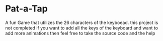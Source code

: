 # Pat-a-Tap
A fun Game that utilizes the 26 characters of the keyboead.
this project is not completed if you want to add all the keys of the keyboard and want to add more animations then feel free to take the source code and the help
